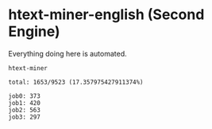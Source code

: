 # htext-miner-english (Second Engine)

Everything doing here is automated.

```
htext-miner

total: 1653/9523 (17.357975427911374%)

job0: 373
job1: 420
job2: 563
job3: 297
```